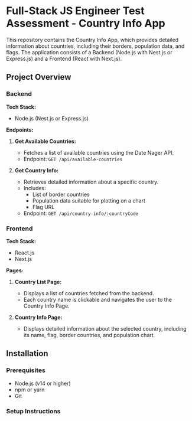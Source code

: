 # Full-Stack JS Engineer Test Assessment - Country Info App

This repository contains the Country Info App, which provides detailed information about countries, including their borders, population data, and flags. The application consists of a Backend (Node.js with Nest.js or Express.js) and a Frontend (React with Next.js).

## Project Overview

### Backend

**Tech Stack:**

- Node.js (Nest.js or Express.js)

**Endpoints:**

1. **Get Available Countries:**

   - Fetches a list of available countries using the Date Nager API.
   - Endpoint: `GET /api/available-countries`

2. **Get Country Info:**
   - Retrieves detailed information about a specific country.
   - Includes:
     - List of border countries
     - Population data suitable for plotting on a chart
     - Flag URL
   - Endpoint: `GET /api/country-info/:countryCode`

### Frontend

**Tech Stack:**

- React.js
- Next.js

**Pages:**

1. **Country List Page:**

   - Displays a list of countries fetched from the backend.
   - Each country name is clickable and navigates the user to the Country Info Page.

2. **Country Info Page:**
   - Displays detailed information about the selected country, including its name, flag, border countries, and population chart.

## Installation

### Prerequisites

- Node.js (v14 or higher)
- npm or yarn
- Git

### Setup Instructions
